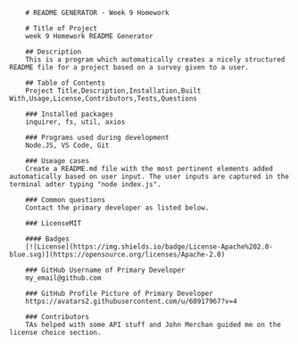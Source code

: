 
        # README GENERATOR - Week 9 Homework

        # Title of Project
        week 9 Homework README Generator
        
        ## Description    
        This is a program which automatically creates a nicely structured README file for a project based on a survey given to a user.
        
        ## Table of Contents
        Project Title,Description,Installation,Built With,Usage,License,Contributors,Tests,Questions
        
        ### Installed packages 
        inquirer, fs, util, axios

        ### Programs used during development
        Node.JS, VS Code, Git

        ### Useage cases 
        Create a README.md file with the most pertinent elements added automatically based on user input. The user inputs are captured in the terminal adter typing "node index.js".

        ### Common questions
        Contact the primary developer as listed below.
        
        ### LicenseMIT

        #### Badges
        [![License](https://img.shields.io/badge/License-Apache%202.0-blue.svg)](https://opensource.org/licenses/Apache-2.0)
        
        ### GitHub Username of Primary Developer
        my_email@github.com

        ### GitHub Profile Picture of Primary Developer
        https://avatars2.githubusercontent.com/u/60917967?v=4

        ### Contributors
        TAs helped with some API stuff and John Merchan guided me on the license choice section.
    
